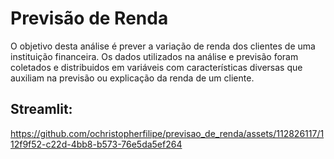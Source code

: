 # Previsão de Renda

O objetivo desta análise é prever a variação de renda dos clientes de uma instituição financeira. Os dados utilizados na análise e previsão foram coletados e distribuidos em variáveis com características diversas que auxiliam na previsão ou explicação da renda de um cliente.

## Streamlit:

https://github.com/ochristopherfilipe/previsao_de_renda/assets/112826117/112f9f52-c22d-4bb8-b573-76e5da5ef264
